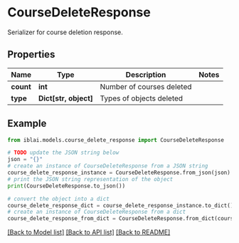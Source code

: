 # CourseDeleteResponse

Serializer for course deletion response.

## Properties

Name | Type | Description | Notes
------------ | ------------- | ------------- | -------------
**count** | **int** | Number of courses deleted | 
**type** | **Dict[str, object]** | Types of objects deleted | 

## Example

```python
from iblai.models.course_delete_response import CourseDeleteResponse

# TODO update the JSON string below
json = "{}"
# create an instance of CourseDeleteResponse from a JSON string
course_delete_response_instance = CourseDeleteResponse.from_json(json)
# print the JSON string representation of the object
print(CourseDeleteResponse.to_json())

# convert the object into a dict
course_delete_response_dict = course_delete_response_instance.to_dict()
# create an instance of CourseDeleteResponse from a dict
course_delete_response_from_dict = CourseDeleteResponse.from_dict(course_delete_response_dict)
```
[[Back to Model list]](../README.md#documentation-for-models) [[Back to API list]](../README.md#documentation-for-api-endpoints) [[Back to README]](../README.md)


